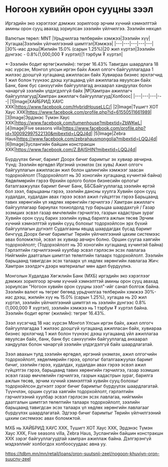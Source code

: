 # Ногоон хувийн орон сууцны зээл
Иргэдийн эко хэрэглээг дэмжих зорилгоор эрчим хүчний хэмнэлттэй амины орон сууц авахад зориулсан зээлийн үйлчилгээ.
Зээлийн нөхцөл

Валютын төрөл:
MNT
|Урьдчилгаа төлбөрийн хэмжээ|Зээлийн хүү|Хугацаа|Зээлийн үйлчилгээний шимтгэл|Хэмжээ|
|---|---|---|---|---|
|30%-иас дээш|Жилийн 15.0% (сарын 1.25%)|20 жил хүртэл|Зээлийн дүнгээс - 0.8%(1,000,000 ₮ хүртэл)|1 тэрбум ₮ хүртэл|

*-Зээлийн бодит өртөг(жилийн): төгрөг 16.43%
Тавигдах шаардлага
18 нас хүрсэн, Монгол улсын иргэн байх
Ажил олгогч байгууллагадаа 1 жилээс доошгүй хугацаанд ажилласан байх
Хувиараа бизнес эрхлэгчид 1 жил болон түүнээс дээш хугацаанд үйл ажиллагаа явуулсан байх
Банк, банк бус санхүүгийн байгууллагад анхаарал хандуулах болон чанаргүй зээлийн үлдэгдэлгүй байх
|№|Хамтран ажиллагч байгууллагууд|Хамтран ажиллагч байгууллагууд|Холбоос|
|---|---|---|---|
|1|Image|ХАЙБРИД ХАУС ХХК|https://www.facebook.com/HybridHouseLLC/|
|2|Image|Түшигт ХОТ Хаус ХХК|https://www.facebook.com/profile.php?id=61550511661989|
|3|Image|Эрдэнэс Түмэн Хаус ХХК|https://www.facebook.com/tumenhouse?mibextid=ZbWKwL|
|4|Image|Five seasons villa|https://www.facebook.com/profile.php?id=100092997522130&mibextid=LQQJ4d|
|5|Image|Zebra Haus|https://www.facebook.com/zebrahausmongolia?mibextid=LQQJ4d|
|6|Image|Зуслангийн байшин констракшн ХХК|https://www.facebook.com/Z.BAISHIN?mibextid=LQQJ4d|

Бүрдүүлэх бичиг, баримт
Доорх бичиг баримтыг эх хувиар авчирна. Үүнд:
Зээлийн өргөдөл
Иргэний үнэмлэх (эх хувь)
Ажил олгогч байгууллагын ажилласан жил болон цалингийн хэмжээг заасан тодорхойлолт (Тодорхойлолт нь 30 хоногийн хугацаанд хүчинтэй байна)
Хөдөлмөрийн гэрээ
Өрхийн орлого болон бизнесийн орлогыг баталгаажуулах баримт бичиг
Банк, ББСБайгууллагад зээлийн өртэй бол зээл, барьцааны гэрээ, зээлийн дансны хуулга
Хувийн орон сууц худалдах, худалдан авах гэрээ эсвэл ажил гүйцэтгэх гэрээ
Барьцаанд тавих хөрөнгийн үл хөдлөх хөрөнгийн гэрчилгээ / Хамтран ажиллагч байгууллагаар бариулах тохиолдолд түр барьцаа шаардахгүй /
Газар эзэмших эсвэл газар өмчлөлийн гэрчилгээ, газрын кадастрын зураг
Хувийн орон сууц барих зээлийн хувьд барилга ажлын төсөв
Эрчим хүчний хэмнэлттэй хувийн сууц болохыг тодорхойлсон эрх бүхий байгууллагын дүгнэлт
Судалгааны явцад шаардагдах бусад баримт бичгүүд
Доорх бичиг баримтыг Төрийн үйлчилгээний цахим системээс авах боломжтой, эсвэл эх хувиар авчирч болно.
Оршин суугаа хаягийн тодорхойлолт; (Тодорхойлолт нь 30 хоногийн хугацаанд хүчинтэй байна)
Гэрлэлтийн гэрчилгээний хуулбар эсвэл гэрлэсэн эсэх лавлагаа
Нийгмийн даатгалын шимтгэл төлөлтийн талаарх тодорхойлолт.
Зээлийн барьцаанд тавигдсан эсэх талаарх үл хөдлөх хөрөнгийн лавлагаа
Жич: Хамтран зээлдэгч дээрх материалыг мөн адил бүрдүүлнэ.


Монголын Худалдаа Хөгжлийн Банк (МХБ) иргэдийн эко хэрэглээг дэмжих зорилгоор эрчим хүчний хэмнэлттэй амины орон сууц авахад зориулсан "Ногоон хувийн орон сууцны зээл"-ийг санал болгож байна. Зээлийн валют нь төгрөг бөгөөд урьдчилгаа төлбөрийн хэмжээ 30%-иас дээш, жилийн хүү нь 15.0% (сарын 1.25%), хугацаа нь 20 жил хүртэл, зээлийн үйлчилгээний шимтгэл нь зээлийн дүнгээс 0.8% (1,000,000 ₮ хүртэл), зээлийн хэмжээ нь 1 тэрбум ₮ хүртэл байна. Зээлийн бодит өртөг (жилийн): төгрөг 16.43%.

Зээл хүсэгчид 18 нас хүрсэн Монгол Улсын иргэн байх, ажил олгогч байгууллагадаа 1 жилээс доошгүй хугацаанд ажилласан байх, хувиараа бизнес эрхлэгчид 1 жил болон түүнээс дээш хугацаанд үйл ажиллагаа явуулсан байх, банк, банк бус санхүүгийн байгууллагад анхаарал хандуулах болон чанаргүй зээлийн үлдэгдэлгүй байх шаардлагатай.

Зээл авахын тулд зээлийн өргөдөл, иргэний үнэмлэх, ажил олгогчийн тодорхойлолт, хөдөлмөрийн гэрээ, орлогыг баталгаажуулах баримт бичиг, зээлийн гэрээ, худалдах, худалдан авах гэрээ эсвэл ажил гүйцэтгэх гэрээ, барьцаанд тавих хөрөнгийн гэрчилгээ, газар эзэмших эсвэл газар өмчлөлийн гэрчилгээ, газрын кадастрын зураг, барилга ажлын төсөв, эрчим хүчний хэмнэлттэй хувийн сууц болохыг тодорхойлсон дүгнэлт зэрэг бичиг баримтыг бүрдүүлэх шаардлагатай. Түүнчлэн, оршин суугаа хаягийн тодорхойлолт, гэрлэлтийн гэрчилгээний хуулбар эсвэл гэрлэсэн эсэх лавлагаа, нийгмийн даатгалын шимтгэл төлөлтийн талаарх тодорхойлолт, зээлийн барьцаанд тавигдсан эсэх талаарх үл хөдлөх хөрөнгийн лавлагааг бүрдүүлэх шаардлагатай. Эдгээр бичиг баримтыг Төрийн үйлчилгээний цахим системээс авах боломжтой.

МХБ нь ХАЙБРИД ХАУС ХХК, Түшигт ХОТ Хаус ХХК, Эрдэнэс Түмэн Хаус ХХК, Five seasons villa, Zebra Haus, Зуслангийн байшин констракшн ХХК зэрэг байгууллагуудтай хамтран ажиллаж байна. Дэлгэрэнгүй мэдээллийг холбогдох холбоосуудаас авна уу.

https://tdbm.mn/mn/retail/loans/oron-suutsnii-zeel/nogoon-khuviyn-oron-suucny-zeel